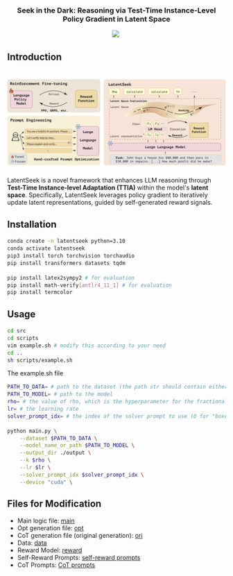 <h3 align="center"> Seek in the Dark: Reasoning via Test-Time Instance-Level Policy
Gradient in Latent Space</h3>
<div align="center">
 <a href="https://bigai-nlco.github.io/LatentSeek"><img src="https://img.shields.io/badge/Website-LatentSeek-brightgreen.svg"/></a>
 <a href=""><img src="https://img.shields.io/badge/Arxiv-LatentSeek-b31b1b.svg?logo=arXiv" alt=""></a>
</div>

## Introduction

# ![LatentSeek](./img/LatentSeek.jpg)

LatentSeek is a novel framework that enhances LLM reasoning through **Test-Time Instance-level Adaptation (TTIA)** within the model's **latent space**. Specifically, LatentSeek leverages policy gradient to iteratively update latent representations, guided by self-generated reward signals. 

## Installation

```bash
conda create -n latentseek python=3.10
conda activate latentseek
pip3 install torch torchvision torchaudio
pip install transformers datasets tqdm

pip install latex2sympy2 # for evaluation
pip install math-verify[antlr4_11_1] # for evaluation
pip install termcolor
```

## Usage

```bash
cd src
cd scripts
vim example.sh # modify this according to your need
cd ..
sh scripts/example.sh
```

The example.sh file

```bash
PATH_TO_DATA= # path to the dataset (the path str should contain either "AIME_2024", "gsm8k", "MATH-500")
PATH_TO_MODEL= # path to the model 
rho= # the value of rho, which is the hyperparameter for the fractional update
lr= # the learning rate
solver_prompt_idx= # the index of the solver prompt to use (0 for "boxex", 1 for "json")

python main.py \
    --dataset $PATH_TO_DATA \
    --model_name_or_path $PATH_TO_MODEL \
    --output_dir ./output \
    --k $rho \
    --lr $lr \
    --solver_prompt_idx $solver_prompt_idx \
    --device "cuda" \
```

## Files for Modification

* Main logic file: [main](./src/main.py)
* Opt generation file: [opt](./src/opt_generation.py)
* CoT generation file (original generation): [ori](./src/ori_generation.py)
* Data: [data](./src/data.py)
* Reward Model: [reward](./src/rewards/reward.py)
* Self-Reward Prompts: [self-reward prompts](./src/prompts/vera_prompts.py)
* CoT Prompts: [CoT prompts](./src/prompts/solver_prompts.py)
